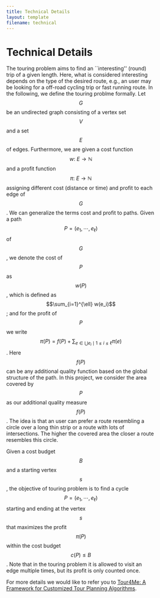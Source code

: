 ```yaml
---
title: Technical Details
layout: template
filename: technical
--- 
```


<script src="https://cdn.mathjax.org/mathjax/latest/MathJax.js?config=TeX-AMS-MML_HTMLorMML" type="text/javascript"></script> <style> * { box-sizing: border-box; } .column { float: left;R width: 50%; padding: 5px; } /* Clearfix (clear floats) */ .row::after { content: ""; clear: both; display: table; } </style>

# Technical Details

The touring problem aims to find an ``interesting'' (round) trip of a given length. Here, what is considered interesting depends on the type of the desired route, e.g., an user may be looking for a off-road cycling trip or fast running route.
In the following, we define the touring problme formally. 
Let $$G$$ be an undirected graph consisting of a vertex set $$V$$ and a set $$E$$ of edges. Furthermore, we are given a cost function $$w{:}\ E \rightarrow \mathbb{N}$$ and a profit function $$\pi{:}\ E \rightarrow \mathbb{N}$$ assigning different cost (distance or time) and profit to each edge of $$G$$.
We can generalize the terms cost and profit to paths. 
Given a path $$P = (e_1, \cdots, e_{\ell})$$ of $$G$$, we denote the cost of $$P$$ as $$w(P)$$, which is defined as $$\sum_{i=1}^{\ell} w(e_i)$$; and for the profit of $$P$$ we write $$\pi(P) = f(P) + \sum_{ e \in \bigcup{e_i \mid 1 \leq i \leq \ell } } \pi(e)$$.
Here $$f(P)$$ can be any additional quality function based on the global structure of the path. 
In this project, we consider the area covered by $$P$$ as our additional quality measure $$f(P)$$. The idea is that an user can prefer a route resembling a circle over a long thin strip or a route with lots of intersections. The higher the covered area the closer a route resembles this circle. 

Given a cost budget $$B$$ and a starting vertex $$s$$, the objective of touring problem is to find a cycle $$P=(e_1, \cdots, e_{\ell})$$ starting and ending at the vertex $$s$$ that maximizes the profit $$\pi(P)$$ within the cost budget $$c(P) \leq B$$. 
Note that in the touring problem it is allowed to visit an edge multiple times, but its profit is only counted once.

For more details we would like to refer you to [Tour4Me: A Framework for Customized Tour Planning Algorithms](https://doi.org/10.1145/3557915.3560992).